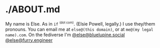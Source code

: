 # ./ABOUT.md

My name is Else. As in `if` <sup><small>(dot com)</small></sup>. (Elsie 
Powell, legally.) I use they/them pronouns. You can email me at
`else@(this domain)`, or at `me@(my legal name).com`. On the fediverse I'm
<a rel="me" href="https://bluelupine.social/@else">@else@bluelupine.social</a>
<a rel="me" href="https://furry.engineer/@else">@else@furry.engineer</a>

